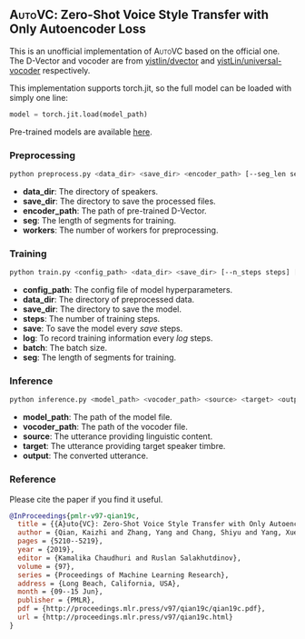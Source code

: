 ## <span style="font-variant:small-caps;">AutoVC</span>: Zero-Shot Voice Style Transfer with Only Autoencoder Loss

This is an unofficial implementation of <span style="font-variant:small-caps;">AutoVC</span> based on the official one.
The D-Vector and vocoder are from [yistlin/dvector](https://github.com/yistLin/dvector) and [yistLin/universal-vocoder](https://github.com/yistLin/universal-vocoder) respectively.

This implementation supports torch.jit, so the full model can be loaded with simply one line:

```python
model = torch.jit.load(model_path)
```

Pre-trained models are available [here](https://drive.google.com/drive/folders/1YbLqrdTAvyRF5SmkHQ829zwWWOv5p8-x?usp=sharing).

### Preprocessing

```bash
python preprocess.py <data_dir> <save_dir> <encoder_path> [--seg_len seg] [--n_workers workers]
```

- **data_dir**: The directory of speakers.
- **save_dir**: The directory to save the processed files.
- **encoder_path**: The path of pre-trained D-Vector.
- **seg**: The length of segments for training.
- **workers**: The number of workers for preprocessing.

### Training

```bash
python train.py <config_path> <data_dir> <save_dir> [--n_steps steps] [--save_steps save] [--log_steps log] [--batch_size batch] [--seg_len seg]
```

- **config_path**: The config file of model hyperparameters.
- **data_dir**: The directory of preprocessed data.
- **save_dir**: The directory to save the model.
- **steps**: The number of training steps.
- **save**: To save the model every <em>save</em> steps.
- **log**: To record training information every <em>log</em> steps.
- **batch**: The batch size.
- **seg**: The length of segments for training.

### Inference

```bash
python inference.py <model_path> <vocoder_path> <source> <target> <output>
```

- **model_path**: The path of the model file.
- **vocoder_path**: The path of the vocoder file.
- **source**: The utterance providing linguistic content.
- **target**: The utterance providing target speaker timbre.
- **output**: The converted utterance.

### Reference

Please cite the paper if you find it useful.

```bib
@InProceedings{pmlr-v97-qian19c,
  title = {{A}uto{VC}: Zero-Shot Voice Style Transfer with Only Autoencoder Loss},
  author = {Qian, Kaizhi and Zhang, Yang and Chang, Shiyu and Yang, Xuesong and Hasegawa-Johnson, Mark},
  pages = {5210--5219},
  year = {2019},
  editor = {Kamalika Chaudhuri and Ruslan Salakhutdinov},
  volume = {97},
  series = {Proceedings of Machine Learning Research},
  address = {Long Beach, California, USA},
  month = {09--15 Jun},
  publisher = {PMLR},
  pdf = {http://proceedings.mlr.press/v97/qian19c/qian19c.pdf},
  url = {http://proceedings.mlr.press/v97/qian19c.html}
}
```
